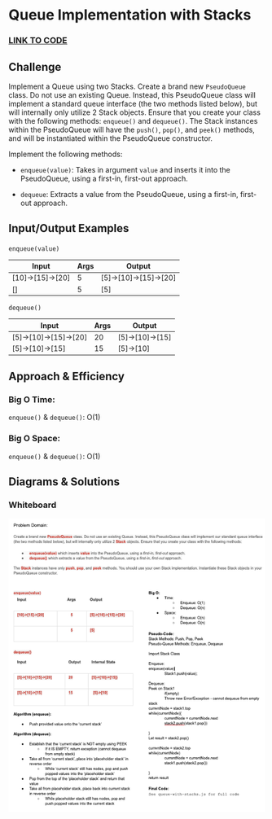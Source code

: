 # Queue Implementation with Stacks

### **[LINK TO CODE](https://github.com/alex-whan/data-structures-and-algorithms/blob/master/javascript/challenges/queueWithStacks/queue-with-stacks.js)**

## Challenge

Implement a Queue using two Stacks. Create a brand new `PseudoQueue` class. Do not use an existing Queue. Instead, this PseudoQueue class will implement a standard queue interface (the two methods listed below), but will internally only utilize 2 Stack objects. Ensure that you create your class with the following methods: `enqueue()` and `dequeue()`. The Stack instances within the PseudoQueue will have the `push()`, `pop()`, and `peek()` methods, and will be instantiated within the PseudoQueue constructor.

Implement the following methods:

- `enqueue(value)`: Takes in argument `value` and inserts it into the PseudoQueue, using a first-in, first-out approach.

- `dequeue`: Extracts a value from the PseudoQueue, using a first-in, first-out approach.

## Input/Output Examples

`enqueue(value)`

| Input            | Args | Output                |
| ---------------- | ---- | --------------------- |
| [10]->[15]->[20] | 5    | [5]->[10]->[15]->[20] |
| []               | 5    | [5]                   |

`dequeue()`

| Input                 | Args | Output          |
| --------------------- | ---- | --------------- |
| [5]->[10]->[15]->[20] | 20   | [5]->[10]->[15] |
| [5]->[10]->[15]       | 15   | [5]->[10]       |

## Approach & Efficiency

### Big O Time:

`enqueue()` & `dequeue()`: O(1)

### Big O Space:

`enqueue()` & `dequeue()`: O(1)

## Diagrams & Solutions

### Whiteboard

![queueWithStacks Whiteboard 1](./queueWithStacks.png)

